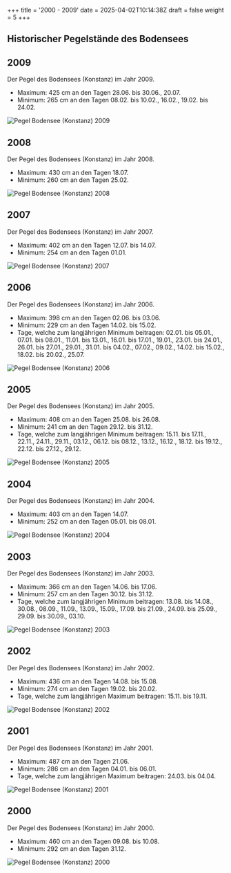 +++
title = '2000 - 2009'
date = 2025-04-02T10:14:38Z
draft = false
weight = 5
+++

## Historischer Pegelstände des Bodensees

## 2009

Der Pegel des Bodensees (Konstanz) im Jahr 2009.

- Maximum: 425 cm an den Tagen 28.06. bis 30.06., 20.07.
- Minimum: 265 cm an den Tagen 08.02. bis 10.02., 16.02., 19.02. bis 24.02.

![Pegel Bodensee (Konstanz) 2009](/images/DE/graphs_historic/longterm_DE_2009.png)

## 2008

Der Pegel des Bodensees (Konstanz) im Jahr 2008.

- Maximum: 430 cm an den Tagen 18.07.
- Minimum: 260 cm an den Tagen 25.02.

![Pegel Bodensee (Konstanz) 2008](/images/DE/graphs_historic/longterm_DE_2008.png)

## 2007

Der Pegel des Bodensees (Konstanz) im Jahr 2007.

- Maximum: 402 cm an den Tagen 12.07. bis 14.07.
- Minimum: 254 cm an den Tagen 01.01.

![Pegel Bodensee (Konstanz) 2007](/images/DE/graphs_historic/longterm_DE_2007.png)

## 2006

Der Pegel des Bodensees (Konstanz) im Jahr 2006.

- Maximum: 398 cm an den Tagen 02.06. bis 03.06.
- Minimum: 229 cm an den Tagen 14.02. bis 15.02.
- Tage, welche zum langjährigen Minimum beitragen: 02.01. bis 05.01., 07.01. bis 08.01., 11.01. bis 13.01., 16.01. bis 17.01., 19.01., 23.01. bis 24.01., 26.01. bis 27.01., 29.01., 31.01. bis 04.02., 07.02., 09.02., 14.02. bis 15.02., 18.02. bis 20.02., 25.07.

![Pegel Bodensee (Konstanz) 2006](/images/DE/graphs_historic/longterm_DE_2006.png)

## 2005

Der Pegel des Bodensees (Konstanz) im Jahr 2005.

- Maximum: 408 cm an den Tagen 25.08. bis 26.08.
- Minimum: 241 cm an den Tagen 29.12. bis 31.12.
- Tage, welche zum langjährigen Minimum beitragen: 15.11. bis 17.11., 22.11., 24.11., 29.11., 03.12., 06.12. bis 08.12., 13.12., 16.12., 18.12. bis 19.12., 22.12. bis 27.12., 29.12.

![Pegel Bodensee (Konstanz) 2005](/images/DE/graphs_historic/longterm_DE_2005.png)

## 2004

Der Pegel des Bodensees (Konstanz) im Jahr 2004.

- Maximum: 403 cm an den Tagen 14.07.
- Minimum: 252 cm an den Tagen 05.01. bis 08.01.

![Pegel Bodensee (Konstanz) 2004](/images/DE/graphs_historic/longterm_DE_2004.png)

## 2003

Der Pegel des Bodensees (Konstanz) im Jahr 2003.

- Maximum: 366 cm an den Tagen 14.06. bis 17.06.
- Minimum: 257 cm an den Tagen 30.12. bis 31.12.
- Tage, welche zum langjährigen Minimum beitragen: 13.08. bis 14.08., 30.08., 08.09., 11.09., 13.09., 15.09., 17.09. bis 21.09., 24.09. bis 25.09., 29.09. bis 30.09., 03.10.

![Pegel Bodensee (Konstanz) 2003](/images/DE/graphs_historic/longterm_DE_2003.png)

## 2002

Der Pegel des Bodensees (Konstanz) im Jahr 2002.

- Maximum: 436 cm an den Tagen 14.08. bis 15.08.
- Minimum: 274 cm an den Tagen 19.02. bis 20.02.
- Tage, welche zum langjährigen Maximum beitragen: 15.11. bis 19.11.

![Pegel Bodensee (Konstanz) 2002](/images/DE/graphs_historic/longterm_DE_2002.png)

## 2001

Der Pegel des Bodensees (Konstanz) im Jahr 2001.

- Maximum: 487 cm an den Tagen 21.06.
- Minimum: 286 cm an den Tagen 04.01. bis 06.01.
- Tage, welche zum langjährigen Maximum beitragen: 24.03. bis 04.04.

![Pegel Bodensee (Konstanz) 2001](/images/DE/graphs_historic/longterm_DE_2001.png)

## 2000

Der Pegel des Bodensees (Konstanz) im Jahr 2000.

- Maximum: 460 cm an den Tagen 09.08. bis 10.08.
- Minimum: 292 cm an den Tagen 31.12.

![Pegel Bodensee (Konstanz) 2000](/images/DE/graphs_historic/longterm_DE_2000.png)

